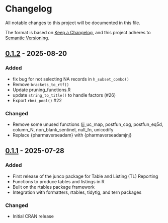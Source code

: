 # Changelog

All notable changes to this project will be documented in this file.

The format is based on [Keep a Changelog](https://keepachangelog.com/en/1.0.0/),
and this project adheres to [Semantic Versioning](https://semver.org/spec/v2.0.0.html).

## [0.1.2] - 2025-08-20

### Added
- fix bug for not selecting NA records in `h_subset_combo()`
- Remove `brackets_to_rtf()`
- Update pruning_functions.R
- update `string_to_title()` to handle factors (#26)
- Export `rbmi_pool()` #22

### Changed
- Remove some unused functions (jj_uc_map, postfun_cog, postfun_eq5d, column_N, non_blank_sentinel, null_fn, unicodify
- Replace {pharmaverseadam} with {pharmaverseadamjnj}

## [0.1.1] - 2025-07-28

### Added
- First release of the junco package for Table and Listing (TL) Reporting
- Functions to produce tables and listings in R
- Built on the rtables package framework
- Integration with formatters, rtables, tidytlg, and tern packages

### Changed
- Initial CRAN release

[0.1.2]: https://github.com/johnsonandjohnson/junco/releases/tag/v0.1.2
[0.1.1]: https://github.com/johnsonandjohnson/junco/releases/tag/v0.1.1
